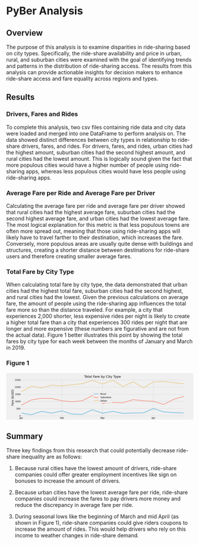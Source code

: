 # PyBer Analysis

## Overview

The purpose of this analysis is to examine disparities in ride-sharing based on city types. Specifically, the ride-share availability and price in urban, rural, and suburban cities were examined with the goal of identifying trends and patterns in the distribution of ride-sharing access. The results from this analysis can provide actionable insights for decision makers to enhance ride-share access and fare equality across regions and types. 

## Results

### Drivers, Fares and Rides
To complete this analysis, two csv files containing ride data and city data were loaded and merged into one DataFrame to perform analysis on. The data showed distinct differences between city types in relationship to ride-share drivers, fares, and rides. For drivers, fares, and rides, urban cities had the highest amount, suburban cities had the second highest amount, and rural cities had the lowest amount. This is logically sound given the fact that more populous cities would have a higher number of people using ride-sharing apps, whereas less populous cities would have less people using ride-sharing apps. 

### Average Fare per Ride and Average Fare per Driver
Calculating the average fare per ride and average fare per driver showed that rural cities had the highest average fare, suburban cities had the second highest average fare, and urban cities had the lowest average fare. The most logical explanation for this metric is that less populous towns are often more spread out, meaning that those using ride-sharing apps will likely have to travel farther to their destination, which increases the fare. Conversely, more populous areas are usually quite dense with buildings and structures, creating a shorter distance between destinations for ride-share users and therefore creating smaller average fares.

### Total Fare by City Type
When calculating total fare by city type, the data demonstrated that urban cities had the highest total fare, suburban cities had the second highest, and rural cities had the lowest. Given the previous calculations on average fare, the amount of people using the ride-sharing app influences the total fare more so than the distance traveled. For example, a city that experiences 2,000 shorter, less expensive rides per night is likely to create a higher total fare than a city that experiences 300 rides per night that are longer and more expensive (these numbers are figurative and are not from the actual data). Figure 1 better illustrates this point by showing the total fares by city type for each week between the months of January and March in 2019.

### Figure 1
![](analysis/Challenge_Graph.png)

## Summary

Three key findings from this research that could potentially decrease ride-share inequality are as follows:

1.  Because rural cities have the lowest amount of drivers, ride-share companies could offer greater employment incentives like sign on bonuses to increase the amount of drivers.

2.  Because urban cities have the lowest average fare per ride, ride-share companies could increase the fares to pay drivers more money and reduce the discrepancy in average fare per ride. 

3. During seasonal lows like the beginning of March and mid April (as shown in Figure 1), ride-share companies could give riders coupons to increase the amount of rides. This would help drivers who rely on this income to weather changes in ride-share demand. 
